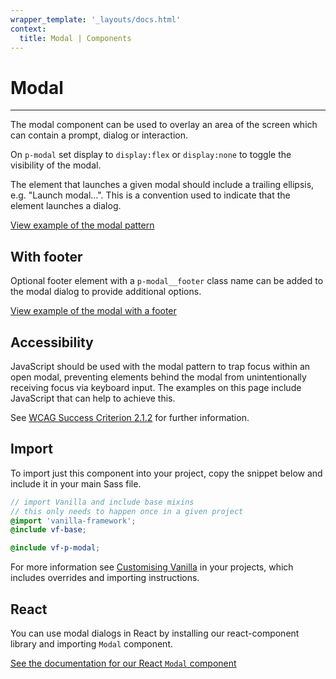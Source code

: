 ```yaml
---
wrapper_template: '_layouts/docs.html'
context:
  title: Modal | Components
---
```


# Modal

<hr>

The modal component can be used to overlay an area of the screen which can contain a prompt, dialog or interaction.

On `p-modal` set display to `display:flex` or `display:none` to toggle the visibility of the modal.

<div class="p-notification--information">
  <div class="p-notification__content">
    <p class="p-notification__message">The element that launches a given modal should include a trailing ellipsis, e.g. "Launch modal&hellip;". This is a convention used to indicate that the element launches a dialog.</p>
  </div>
</div>

<div class="embedded-example"><a href="/docs/examples/patterns/modal/default/" class="js-example" data-height="400">
View example of the modal pattern
</a></div>

## With footer

Optional footer element with a `p-modal__footer` class name can be added to the modal dialog to provide additional options.

<div class="embedded-example"><a href="/docs/examples/patterns/modal/footer/" class="js-example" data-height="400">
View example of the modal with a footer
</a></div>

## Accessibility

JavaScript should be used with the modal pattern to trap focus within an open modal, preventing elements behind the modal from unintentionally receiving focus via keyboard input. The examples on this page include JavaScript that can help to achieve this.

See [WCAG Success Criterion 2.1.2](https://www.w3.org/TR/UNDERSTANDING-WCAG20/keyboard-operation-trapping.html) for further information.

## Import

To import just this component into your project, copy the snippet below and include it in your main Sass file.

```scss
// import Vanilla and include base mixins
// this only needs to happen once in a given project
@import 'vanilla-framework';
@include vf-base;

@include vf-p-modal;
```

For more information see [Customising Vanilla](/docs/customising-vanilla/) in your projects, which includes overrides and importing instructions.

## React

You can use modal dialogs in React by installing our react-component library and importing `Modal` component.

[See the documentation for our React `Modal` component](https://canonical-web-and-design.github.io/react-components/?path=/docs/modal--default-story#modal)
